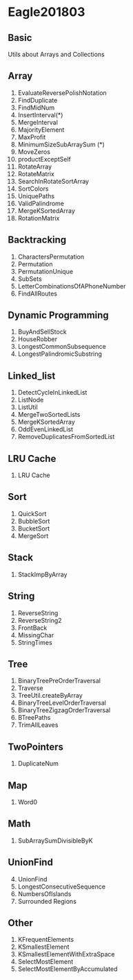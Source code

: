 # Eagle201803


## Basic

Utils about Arrays and Collections


## Array

1. EvaluateReversePolishNotation
1. FindDuplicate
1. FindMidNum
1. InsertInterval(*)
1. MergeInterval
2. MajorityElement
3. MaxProfit
3. MinimumSizeSubArraySum (*)
4. MoveZeros
5. productExceptSelf
5. RotateArray
6. RotateMatrix
7. SearchInRotateSortArray
8. SortColors
9. UniquePaths
10. ValidPalindrome
11. MergeKSortedArray
12. RotationMatrix

## Backtracking

1. CharactersPermutation
2. Permutation
3. PermutationUnique
4. SubSets
5. LetterCombinationsOfAPhoneNumber
6. FindAllRoutes

## Dynamic Programming

1. BuyAndSellStock
2. HouseRobber
3. LongestCommonSubsequence
4. LongestPalindromicSubstring

## Linked_list

1. DetectCycleInLinkedList
2. ListNode
3. ListUtil
4. MergeTwoSortedLists
5. MergeKSortedArray
5. OddEvenLinkedList
6. RemoveDuplicatesFromSortedList

## LRU Cache

1. LRU Cache

## Sort

1. QuickSort
2. BubbleSort
3. BucketSort
4. MergeSort

## Stack

1. StackImpByArray

## String

1. ReverseString
2. ReverseString2
3. FrontBack
4. MissingChar
5. StringTimes

## Tree

1. BinaryTreePreOrderTraversal
2. Traverse
3. TreeUtil.createByArray
4. BinaryTreeLevelOrderTraversal
5. BinaryTreeZigzagOrderTraversal
6. BTreePaths
7. TrimAllLeaves

## TwoPointers

1. DuplicateNum

## Map

1. Word0

## Math

1. SubArraySumDivisibleByK


## UnionFind
4. UnionFind
1. LongestConsecutiveSequence
2. NumbersOfIslands
3. Surrounded Regions


## Other

1. KFrequentElements
2. KSmallestElement
3. KSmallestElementWithExtraSpace
4. SelectMostElement
5. SelectMostElementByAccumulated

